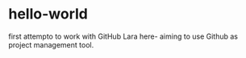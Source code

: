 # hello-world
first attempto to work with GitHub
Lara here- aiming to use Github as project management tool.
